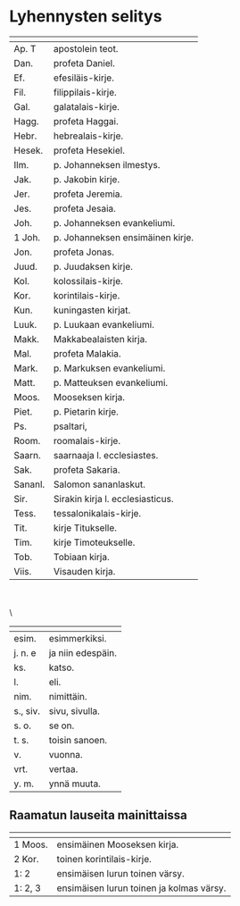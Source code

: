 # Lyhennysten selitys

|<!-- --> |<!-- -->                             |
|---------|-------------------------------------|
| Ap. T   | apostolein teot.                    |
| Dan.    | profeta Daniel.                     |
| Ef.     | efesiläis-kirje.                    |
| Fil.    | filippilais-kirje.                  |
| Gal.    | galatalais-kirje.                   |
| Hagg.   | profeta Haggai.                     |
| Hebr.   | hebrealais-kirje.                   |
| Hesek.  | profeta Hesekiel.                   |
| Ilm.    | p. Johanneksen ilmestys.            |
| Jak.    | p. Jakobin kirje.                   |
| Jer.    | profeta Jeremia.                    |
| Jes.    | profeta Jesaia.                     |
| Joh.    | p. Johanneksen evankeliumi.         |
| 1 Joh.  | p. Johanneksen ensimäinen kirje.    |
| Jon.    | profeta Jonas.                      |
| Juud.   | p. Juudaksen kirje.                 |
| Kol.    | kolossilais-kirje.                  |
| Kor.    | korintilais-kirje.                  |
| Kun.    | kuningasten kirjat.                 |
| Luuk.   | p. Luukaan evankeliumi.             |
| Makk.   | Makkabealaisten kirja.              |
| Mal.    | profeta Malakia.                    |
| Mark.   | p. Markuksen evankeliumi.           |
| Matt.   | p. Matteuksen evankeliumi.          |
| Moos.   | Mooseksen kirja.                    |
| Piet.   | p. Pietarin kirje.                  |
| Ps.     | psaltari,                           |
| Room.   | roomalais-kirje.                    |
| Saarn.  | saarnaaja l. ecclesiastes.          |
| Sak.    | profeta Sakaria.                    |
| Sananl. | Salomon sananlaskut.                |
| Sir.    | Sirakin kirja l. ecclesiasticus.    |
| Tess.   | tessalonikalais-kirje.              |
| Tit.    | kirje Titukselle.                   |
| Tim.    | kirje Timoteukselle.                |
| Tob.    | Tobiaan kirja.                      |
| Viis.   | Visauden kirja.                     |

\
\
\

|<!-- --> |<!-- -->|
|---------|--------|
|esim.|esimmerkiksi.|
|j. n. e|ja niin edespäin.|
|ks.|katso.|
|l.|eli.|
|nim.|nimittäin.|
|s., siv.|sivu, sivulla.|
|s. o.|se on.|
|t. s.|toisin sanoen.|
|v.|vuonna.|
|vrt.|vertaa.|
|y. m.|ynnä muuta.|

## Raamatun lauseita mainittaissa

|<!-- --> |<!-- -->|
|---------|--------|
|1 Moos.|ensimäinen Mooseksen kirja.|
|2 Kor.|toinen korintilais-kirje.|
|1: 2|ensimäisen lurun toinen värsy.|
|1: 2, 3|ensimäisen lurun toinen ja kolmas värsy.|
